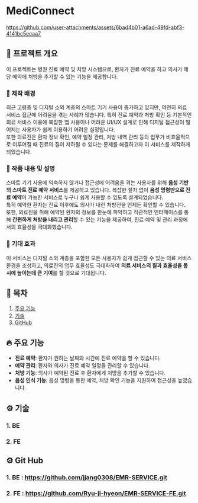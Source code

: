 # MediConnect

https://github.com/user-attachments/assets/6bad4b01-a6ad-49fd-abf3-4141bc5ecaa7 <!-- 배너 이미지 경로가 있을 경우 추가 -->

## 🚀 프로젝트 개요
이 프로젝트는 병원 진료 예약 및 처방 시스템으로, 환자가 진료 예약을 하고 의사가 해당 예약에 처방을 추가할 수 있는 기능을 제공합니다.

### 📌 제작 배경
최근 고령층 및 디지털 소외 계층의 스마트 기기 사용이 증가하고 있지만, 여전히 의료 서비스 접근에 어려움을 겪는 사례가 많습니다. 특히 진료 예약과 처방 확인 등 기본적인 의료 서비스 이용에 복잡한 앱 사용이나 어려운 UI/UX 설계로 인해 디지털 접근성이 떨어지는 사용자가 쉽게 이용하기 어려운 실정입니다.  
또한 의료진은 환자 정보 확인, 예약 일정 관리, 처방 내역 관리 등의 업무가 비효율적으로 이루어질 때 진료의 질이 저하될 수 있다는 문제를 해결하고자 이 서비스를 제작하게 되었습니다.

### 🎨 작품 내용 및 설명
스마트 기기 사용에 익숙하지 않거나 접근성에 어려움을 겪는 사용자를 위해 **음성 기반의 스마트 진료 예약 서비스**를 제공하고 있습니다. 복잡한 절차 없이 **음성 명령만으로 진료 예약**이 가능한 서비스로 누구나 쉽게 사용할 수 있도록 설계되었습니다.  
특히 예약한 환자는 진료 이후에도 의사가 내린 처방전을 언제든 확인할 수 있습니다.  
또한, 의료진을 위해 예약된 환자의 정보를 한눈에 파악하고 직관적인 인터페이스를 통해 **간편하게 처방을 내리고 관리**할 수 있는 기능을 제공하여, 진료 예약 및 관리 과정에서의 효율성을 극대화했습니다.

### 🌟 기대 효과
이 서비스는 디지털 소외 계층을 포함한 모든 사용자가 쉽게 접근할 수 있는 의료 서비스 환경을 조성하고, 의료진의 업무 효율성도 극대화하여 **의료 서비스의 질과 효율성을 동시에 높이는데 큰 기여**를 할 것으로 기대됩니다.

## 📖 목차
1. [주요 기능](#주요-기능)
2. [기술](#기술)
3. [GitHub](#Git-Hub)

## 🔥 주요 기능
- **진료 예약**: 환자가 원하는 날짜와 시간에 진료 예약을 할 수 있습니다.
- **예약 관리**: 환자와 의사가 진료 예약 일정을 관리할 수 있습니다.
- **처방 기능**: 의사가 예약된 진료 후 환자에게 처방을 추가할 수 있습니다.
- **음성 인식 기능**: 음성 명령을 통한 예약, 처방 확인 기능을 지원하여 접근성을 높였습니다.

## ⚙️ 기술

### 1. BE

### 2. FE

## ⚙️ Git Hub

### 1. BE : https://github.com/jjang0308/EMR-SERVICE.git
### 2. FE : https://github.com/Ryu-ji-hyeon/EMR-SERVICE-FE.git
